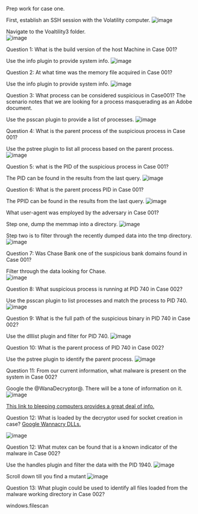Prep work for case one. 

First, establish an SSH session with the Volatility computer. 
![image](https://github.com/Shawn-Nichol/TryHackMe/assets/30714313/d199083d-3eb8-40e0-a56e-e54c8f378187)

Navigate to the Voaltility3 folder. </br>
![image](https://github.com/Shawn-Nichol/TryHackMe/assets/30714313/3b0f9b6b-d36a-49b1-b8f2-7dfabcc0a89b)

Question 1: What is the build version of the host Machine in Case 001?

Use the info plugin to provide system info. 
![image](https://github.com/Shawn-Nichol/TryHackMe/assets/30714313/cbc6882b-05a5-421a-b95f-393373b4666d)

Question 2: At what time was the memory file acquired in Case 001?

Use the info plugin to provide system info. 
![image](https://github.com/Shawn-Nichol/TryHackMe/assets/30714313/b8ad7d23-a315-44d0-b5a4-0a11abb192f1)

Question 3: What process can be considered suspicious in Case001?
The scenario notes that we are looking for a process masquerading as an Adobe document. 

Use the psscan plugin to provide a list of processes. 
![image](https://github.com/Shawn-Nichol/TryHackMe/assets/30714313/a02090ad-6bee-4c5a-9cf9-b9c8d7f0b192)

Question 4: What is the parent process of the suspicious process in Case 001?


Use the pstree plugin to list all process based on the parent process.
![image](https://github.com/Shawn-Nichol/TryHackMe/assets/30714313/01d33b25-6167-4467-bc87-858ab71468fb)

Question 5: what is the PID of the suspicious process in Case 001? 

The PID can be found in the results from the last query. 
![image](https://github.com/Shawn-Nichol/TryHackMe/assets/30714313/c0adeacd-b665-45dd-89b0-df901efc35f2)

Question 6: What is the parent process PID in Case 001?

The PPID can be found in the results from the last query. 
![image](https://github.com/Shawn-Nichol/TryHackMe/assets/30714313/7377c726-6cc7-460e-a2a1-c820f248c0f0)

What user-agent was employed by the adversary in Case 001? 

Step one, dump the memmap into a directory. 
![image](https://github.com/Shawn-Nichol/TryHackMe/assets/30714313/c25cb78c-a3ff-4467-a937-c9647a57dcbb)

Step two is to filter through the recently dumped data into the tmp directory. 
![image](https://github.com/Shawn-Nichol/TryHackMe/assets/30714313/c0d5f7d9-964f-4fac-956e-c648637fb64f)


Question 7: Was Chase Bank one of the suspicious bank domains found in Case 001?

Filter through the data looking for Chase. </br> 
![image](https://github.com/Shawn-Nichol/TryHackMe/assets/30714313/d9bcbc0e-e482-4940-bc3b-6ae0701e1a57)


Question 8: What suspicious process is running at PID 740 in Case 002?

Use the psscan plugin to list processes and match the process to PID 740.
![image](https://github.com/Shawn-Nichol/TryHackMe/assets/30714313/85a5d158-3e41-418d-bbd3-2ce681112713)

Question 9: What is the full path of the suspicious binary in PID 740 in Case 002?

Use the dlllist plugin and filter for PID 740. 
![image](https://github.com/Shawn-Nichol/TryHackMe/assets/30714313/824b4cdd-69b6-426a-b077-dd7918128ece)


Question 10: What is the parent process of PID 740 in Case 002?

Use the pstree plugin to identify the parent process. 
![image](https://github.com/Shawn-Nichol/TryHackMe/assets/30714313/83ce8d53-e168-4c8e-b79d-34920016e9d7)


Question 11: From our current information, what malware is present on the system in Case 002? 

Google the @WanaDecryptor@. There will be a tone of information on it. 
![image](https://github.com/Shawn-Nichol/TryHackMe/assets/30714313/ab127cd7-b976-40f5-a674-da454bda38d0)

[This link to bleeping computers provides a great deal of info.](https://www.bleepingcomputer.com/news/security/wannacry-wana-decryptor-wanacrypt0r-info-and-technical-nose-dive/)

Question 12: What is loaded by the decryptor used for socket creation in case? 
[Google Wannacry DLLs.](https://www.researchgate.net/figure/Dynamic-Link-Libraries-DLLs-invoked-by-WannaCrys-worm-component_tbl2_332028948)

![image](https://github.com/Shawn-Nichol/TryHackMe/assets/30714313/beb7dd58-2451-4fc0-a861-cedf51d1001f)

Question 12: What mutex can be found that is a known indicator of the malware in Case 002?

Use the handles plugin and filter the data with the PID 1940. 
![image](https://github.com/Shawn-Nichol/TryHackMe/assets/30714313/1c498072-3357-4903-b5a0-062676459752)

Scroll down till you find a mutant
![image](https://github.com/Shawn-Nichol/TryHackMe/assets/30714313/7233ce03-4089-4564-8904-e075336f8381)

Question 13: What plugin could be used to identify all files loaded from the malware working directory in Case 002? 

windows.filescan






